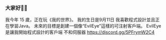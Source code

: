 ### 大家好💫💫
我今年 15 歲，正在玩《我的世界》。
我的生日是9月11日
我喜歡程式設計並且正在學習Java。
未來的目標是創建一個像“EvilEye”這樣的可注射客戶端。
EvilEye 是讓我開始程式設計的客戶端
不和伺服器
https://discord.gg/5PFrymW2C4
